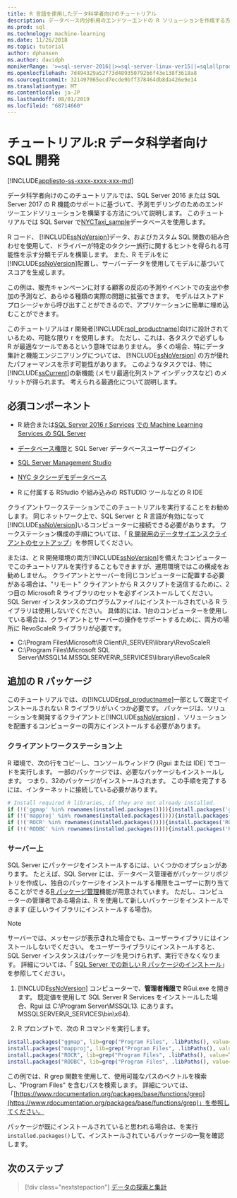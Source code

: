 ```yaml
---
title: R 言語を使用したデータ科学者向けのチュートリアル
description: データベース内分析用のエンドツーエンドの R ソリューションを作成する方法を示すチュートリアルです。
ms.prod: sql
ms.technology: machine-learning
ms.date: 11/26/2018
ms.topic: tutorial
author: dphansen
ms.author: davidph
monikerRange: '>=sql-server-2016||>=sql-server-linux-ver15||=sqlallproducts-allversions'
ms.openlocfilehash: 7d494329a52f73d489350792b6f43e138f3618a8
ms.sourcegitcommit: 321497065ecd7ecde9bff378464db8da426e9e14
ms.translationtype: MT
ms.contentlocale: ja-JP
ms.lasthandoff: 08/01/2019
ms.locfileid: "68714660"
---
```

# <a name="tutorial-sql-development-for-r-data-scientists"></a>チュートリアル:R データ科学者向け SQL 開発
[!INCLUDE[appliesto-ss-xxxx-xxxx-xxx-md](../../includes/appliesto-ss-xxxx-xxxx-xxx-md.md)]

データ科学者向けのこのチュートリアルでは、SQL Server 2016 または SQL Server 2017 の R 機能のサポートに基づいて、予測モデリングのためのエンドツーエンドソリューションを構築する方法について説明します。 このチュートリアルでは SQL Server で[NYCTaxi_sample](demo-data-nyctaxi-in-sql.md)データベースを使用します。 

R コード、 [!INCLUDE[ssNoVersion](../../includes/ssnoversion-md.md)]データ、およびカスタム SQL 関数の組み合わせを使用して、ドライバーが特定のタクシー旅行に関するヒントを得られる可能性を示す分類モデルを構築します。 また、R モデルをに[!INCLUDE[ssNoVersion](../../includes/ssnoversion-md.md)]配置し、サーバーデータを使用してモデルに基づいてスコアを生成します。

この例は、販売キャンペーンに対する顧客の反応の予測やイベントでの支出や参加の予測など、あらゆる種類の実際の問題に拡張できます。 モデルはストアドプロシージャから呼び出すことができるので、アプリケーションに簡単に埋め込むことができます。

このチュートリアルは r 開発者[!INCLUDE[rsql_productname](../../includes/rsql-productname-md.md)]向けに設計されているため、可能な限り r を使用します。 ただし、これは、各タスクで必ずしも R が最適なツールであるという意味ではありません。 多くの場合、特にデータ集計と機能エンジニアリングについては、 [!INCLUDE[ssNoVersion](../../includes/ssnoversion-md.md)] の方が優れたパフォーマンスを示す可能性があります。  このようなタスクでは、特に [!INCLUDE[ssCurrent](../../includes/sscurrent-md.md)]の新機能 (メモリ最適化列ストア インデックスなど) のメリットが得られます。 考えられる最適化について説明します。

## <a name="prerequisites"></a>必須コンポーネント

+ R 統合または[SQL Server 2016 r Services](../install/sql-r-services-windows-install.md) [での Machine Learning Services の SQL Server](../install/sql-machine-learning-services-windows-install.md#verify-installation)

+ [データベース権限](../security/user-permission.md)と SQL Server データベースユーザーログイン

+ [SQL Server Management Studio](https://docs.microsoft.com/sql/ssms/download-sql-server-management-studio-ssms)

+ [NYC タクシーデモデータベース](demo-data-nyctaxi-in-sql.md)

+ R に付属する RStudio や組み込みの RSTUDIO ツールなどの R IDE

クライアントワークステーションでこのチュートリアルを実行することをお勧めします。 同じネットワーク上で、SQL Server と R 言語が有効になって[!INCLUDE[ssNoVersion](../../includes/ssnoversion-md.md)]いるコンピューターに接続できる必要があります。 ワークステーション構成の手順については、「 [R 開発用のデータサイエンスクライアントのセットアップ](../r/set-up-a-data-science-client.md)」を参照してください。

または、と R 開発環境の両方[!INCLUDE[ssNoVersion](../../includes/ssnoversion-md.md)]を備えたコンピューターでこのチュートリアルを実行することもできますが、運用環境ではこの構成をお勧めしません。 クライアントとサーバーを同じコンピューターに配置する必要がある場合は、"リモート" クライアントから R スクリプトを送信するために、2つ目の Microsoft R ライブラリのセットを必ずインストールしてください。 SQL Server インスタンスのプログラムファイルにインストールされている R ライブラリは使用しないでください。 具体的には、1台のコンピューターを使用している場合は、クライアントとサーバーの操作をサポートするために、両方の場所に RevoScaleR ライブラリが必要です。

+ C:\Program Files\Microsoft\R Client\R_SERVER\library\RevoScaleR 
+ C:\Program Files\Microsoft SQL Server\MSSQL14.MSSQLSERVER\R_SERVICES\library\RevoScaleR

<a name="add-packages"></a>

## <a name="additional-r-packages"></a>追加の R パッケージ

このチュートリアルでは、の[!INCLUDE[rsql_productname](../../includes/rsql-productname-md.md)]一部として既定でインストールされない R ライブラリがいくつか必要です。 パッケージは、ソリューションを開発するクライアントと[!INCLUDE[ssNoVersion](../../includes/ssnoversion-md.md)] 、ソリューションを配置するコンピューターの両方にインストールする必要があります。

### <a name="on-a-client-workstation"></a>クライアントワークステーション上

R 環境で、次の行をコピーし、コンソールウィンドウ (Rgui または IDE) でコードを実行します。 一部のパッケージでは、必要なパッケージもインストールします。 つまり、32のパッケージがインストールされます。 この手順を完了するには、インターネットに接続している必要があります。
    
  ```R
  # Install required R libraries, if they are not already installed.
  if (!('ggmap' %in% rownames(installed.packages()))){install.packages('ggmap')}
  if (!('mapproj' %in% rownames(installed.packages()))){install.packages('mapproj')}
  if (!('ROCR' %in% rownames(installed.packages()))){install.packages('ROCR')}
  if (!('RODBC' %in% rownames(installed.packages()))){install.packages('RODBC')}
  ```

### <a name="on-the-server"></a>サーバー上

SQL Server にパッケージをインストールするには、いくつかのオプションがあります。 たとえば、SQL Server には、データベース管理者がパッケージリポジトリを作成し、独自のパッケージをインストールする権限をユーザーに割り当てることができる[R パッケージ管理](../r/install-additional-r-packages-on-sql-server.md)機能が用意されています。 ただし、コンピューターの管理者である場合は、R を使用して新しいパッケージをインストールできます (正しいライブラリにインストールする場合)。

> [!NOTE]
> サーバーでは、メッセージが表示**さ**れた場合でも、ユーザーライブラリにはインストールしないでください。 をユーザーライブラリにインストールすると、SQL Server インスタンスはパッケージを見つけられず、実行できなくなります。 詳細については、「 [SQL Server での新しい R パッケージのインストール](../r/install-additional-r-packages-on-sql-server.md)」を参照してください。

1. [!INCLUDE[ssNoVersion](../../includes/ssnoversion-md.md)] コンピューターで、**管理者権限で** RGui.exe を開きます。  既定値を使用して SQL Server R Services をインストールした場合、Rgui は C:\Program Server\MSSQL13. にあります。MSSQLSERVER\R_SERVICES\bin\x64).

2. R プロンプトで、次の R コマンドを実行します。
  
  ```R
  install.packages("ggmap", lib=grep("Program Files", .libPaths(), value=TRUE)[1])
  install.packages("mapproj", lib=grep("Program Files", .libPaths(), value=TRUE)[1])
  install.packages("ROCR", lib=grep("Program Files", .libPaths(), value=TRUE)[1])
  install.packages("RODBC", lib=grep("Program Files", .libPaths(), value=TRUE)[1])
  ```
  この例では、R grep 関数を使用して、使用可能なパスのベクトルを検索し、"Program Files" を含むパスを検索します。 詳細については、「[https://www.rdocumentation.org/packages/base/functions/grep](https://www.rdocumentation.org/packages/base/functions/grep)」を参照してください。

  パッケージが既にインストールされていると思われる場合は、を実行`installed.packages()`して、インストールされているパッケージの一覧を確認します。

## <a name="next-steps"></a>次のステップ

> [!div class="nextstepaction"]
> [データの探索と集計](walkthrough-view-and-summarize-data-using-r.md)